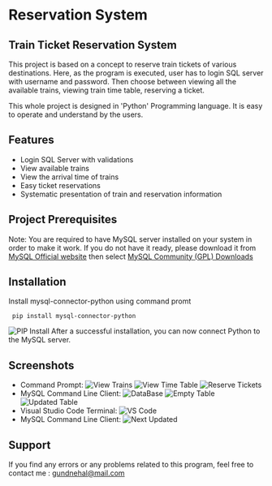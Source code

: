 # Reservation System
## Train Ticket Reservation System

This project is based on a concept to reserve 
train tickets of various destinations. 
Here, as the program is executed, user has to login
SQL server with username and password. 
Then choose between viewing all the available trains, 
viewing train time table, reserving a ticket.

This whole project is designed in 'Python' Programming 
language. It is easy to operate and understand by the users.


## Features

- Login SQL Server with validations
- View available trains
- View the arrival time of trains
- Easy ticket reservations
- Systematic presentation of train and reservation information


## Project Prerequisites

Note: You are required to have MySQL server installed 
on your system in order to make it work. If you do not have it ready, 
please download it from [MySQL Official website](https://www.mysql.com/downloads/)
then select [MySQL Community (GPL) Downloads](https://dev.mysql.com/downloads/)

## Installation

Install mysql-connector-python using command promt

```
 pip install mysql-connector-python
```
![PIP Install](https://user-images.githubusercontent.com/108085377/178277577-634b654f-5606-4f23-9445-24c11e067a91.JPG)
After a successful installation, you can now 
connect Python to the MySQL server.

## Screenshots
- Command Prompt:
![View Trains](https://user-images.githubusercontent.com/108085377/178270888-1f556ce8-8388-4d5e-b27c-6d657b31bea9.JPG)
![View Time Table](https://user-images.githubusercontent.com/108085377/178271926-4d17941e-95dc-4e04-85e8-699d73ba13e4.JPG)
![Reserve Tickets](https://user-images.githubusercontent.com/108085377/178271128-f787d4a0-5c89-4d90-9f32-7ed29d0f48a9.JPG)
- MySQL Command Line Client:
![DataBase](https://user-images.githubusercontent.com/108085377/178271387-755950ef-9934-4b97-9baf-e4693c5a9bfd.JPG)
![Empty Table](https://user-images.githubusercontent.com/108085377/178271412-854947fa-5403-402e-b969-3a8302c7d600.JPG)
![Updated Table](https://user-images.githubusercontent.com/108085377/178271434-476668cb-5657-47a9-95e2-00170b294b99.JPG)
- Visual Studio Code Terminal:
![VS Code](https://user-images.githubusercontent.com/108085377/178274051-72413ce5-0791-4104-a4d6-cf82ab232295.JPG)
- MySQL Command Line Client:
![Next Updated](https://user-images.githubusercontent.com/108085377/178274139-d625d4fa-cea3-4265-adb9-0d0127644bd6.JPG)


## Support

If you find any errors or any problems related to this program, 
feel free to contact me : gundnehal@mail.com

